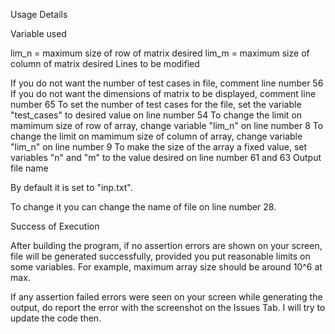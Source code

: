 Usage Details

Variable used

lim_n = maximum size of row of matrix desired
lim_m = maximum size of column of matrix desired
Lines to be modified

If you do not want the number of test cases in file, comment line number 56
If you do not want the dimensions of matrix to be displayed, comment line number 65
To set the number of test cases for the file, set the variable "test_cases" to desired value on line number 54
To change the limit on mamimum size of row of array, change variable "lim_n" on line number 8
To change the limit on mamimum size of column of array, change variable "lim_n" on line number 9
To make the size of the array a fixed value, set variables "n" and "m" to the value desired on line number 61 and 63
Output file name

By default it is set to "inp.txt".

To change it you can change the name of file on line number 28.

Success of Execution

After building the program, if no assertion errors are shown on your screen, file will be generated successfully, provided you put reasonable limits on some variables. For example, maximum array size should be around 10^6 at max.

If any assertion failed errors were seen on your screen while generating the output, do report the error with the screenshot on the Issues Tab. I will try to update the code then.
